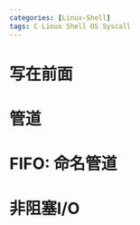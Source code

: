```yaml
---
categories: [Linux-Shell]
tags: C Linux Shell OS Syscall
---
```




# 写在前面







# 管道











# FIFO: 命名管道







# 非阻塞I/O
